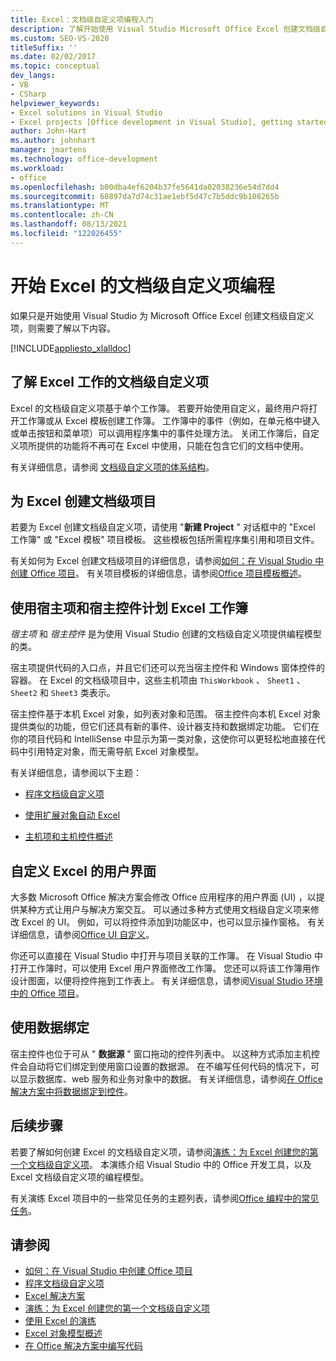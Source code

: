 ```yaml
---
title: Excel：文档级自定义项编程入门
description: 了解开始使用 Visual Studio Microsoft Office Excel 创建文档级自定义项时需要了解的知识。
ms.custom: SEO-VS-2020
titleSuffix: ''
ms.date: 02/02/2017
ms.topic: conceptual
dev_langs:
- VB
- CSharp
helpviewer_keywords:
- Excel solutions in Visual Studio
- Excel projects [Office development in Visual Studio], getting started
author: John-Hart
ms.author: johnhart
manager: jmartens
ms.technology: office-development
ms.workload:
- office
ms.openlocfilehash: b00dba4ef6204b37fe5641da02038236e54d7dd4
ms.sourcegitcommit: 68897da7d74c31ae1ebf5d47c7b5ddc9b108265b
ms.translationtype: MT
ms.contentlocale: zh-CN
ms.lasthandoff: 08/13/2021
ms.locfileid: "122026455"
---
```

# <a name="get-started-programming-document-level-customizations-for-excel"></a>开始 Excel 的文档级自定义项编程
  如果只是开始使用 Visual Studio 为 Microsoft Office Excel 创建文档级自定义项，则需要了解以下内容。

 [!INCLUDE[appliesto_xlalldoc](../vsto/includes/appliesto-xlalldoc-md.md)]

## <a name="understand-how-document-level-customizations-for-excel-work"></a>了解 Excel 工作的文档级自定义项
 Excel 的文档级自定义项基于单个工作簿。 若要开始使用自定义，最终用户将打开工作簿或从 Excel 模板创建工作簿。 工作簿中的事件（例如，在单元格中键入或单击按钮和菜单项）可以调用程序集中的事件处理方法。 关闭工作簿后，自定义项所提供的功能将不再可在 Excel 中使用，只能在包含它们的文档中使用。

 有关详细信息，请参阅 [文档级自定义项的体系结构](../vsto/architecture-of-document-level-customizations.md)。

## <a name="create-document-level-projects-for-excel"></a>为 Excel 创建文档级项目
 若要为 Excel 创建文档级自定义项，请使用 "**新建 Project** " 对话框中的 "Excel 工作簿" 或 "Excel 模板" 项目模板。 这些模板包括所需程序集引用和项目文件。

 有关如何为 Excel 创建文档级项目的详细信息，请参阅[如何：在 Visual Studio 中创建 Office 项目](../vsto/how-to-create-office-projects-in-visual-studio.md)。 有关项目模板的详细信息，请参阅[Office 项目模板概述](../vsto/office-project-templates-overview.md)。

## <a name="program-excel-workbooks-by-using-host-items-and-host-controls"></a>使用宿主项和宿主控件计划 Excel 工作簿
 *宿主项* 和 *宿主控件* 是为使用 Visual Studio 创建的文档级自定义项提供编程模型的类。

 宿主项提供代码的入口点，并且它们还可以充当宿主控件和 Windows 窗体控件的容器。 在 Excel 的文档级项目中，这些主机项由 `ThisWorkbook` 、 `Sheet1` 、 `Sheet2` 和 `Sheet3` 类表示。

 宿主控件基于本机 Excel 对象，如列表对象和范围。 宿主控件向本机 Excel 对象提供类似的功能，但它们还具有新的事件、设计器支持和数据绑定功能。 它们在你的项目代码和 IntelliSense 中显示为第一类对象，这使你可以更轻松地直接在代码中引用特定对象，而无需导航 Excel 对象模型。

 有关详细信息，请参阅以下主题：

- [程序文档级自定义项](../vsto/programming-document-level-customizations.md)

- [使用扩展对象自动 Excel](../vsto/automating-excel-by-using-extended-objects.md)

- [主机项和主机控件概述](../vsto/host-items-and-host-controls-overview.md)

## <a name="customize-the-user-interface-of-excel"></a>自定义 Excel 的用户界面
 大多数 Microsoft Office 解决方案会修改 Office 应用程序的用户界面 (UI) ，以提供某种方式让用户与解决方案交互。 可以通过多种方式使用文档级自定义项来修改 Excel 的 UI。 例如，可以将控件添加到功能区中，也可以显示操作窗格。 有关详细信息，请参阅[Office UI 自定义](../vsto/office-ui-customization.md)。

 你还可以直接在 Visual Studio 中打开与项目关联的工作簿。 在 Visual Studio 中打开工作簿时，可以使用 Excel 用户界面修改工作簿。 您还可以将该工作簿用作设计图面，以便将控件拖到工作表上。 有关详细信息，请参阅[Visual Studio 环境中的 Office 项目](../vsto/office-projects-in-the-visual-studio-environment.md)。

## <a name="use-data-binding"></a>使用数据绑定
 宿主控件也位于可从 " **数据源** " 窗口拖动的控件列表中。 以这种方式添加主机控件会自动将它们绑定到使用窗口设置的数据源。 在不编写任何代码的情况下，可以显示数据库、web 服务和业务对象中的数据。 有关详细信息，请参阅[在 Office 解决方案中将数据绑定到控件](../vsto/binding-data-to-controls-in-office-solutions.md)。

## <a name="next-steps"></a>后续步骤
 若要了解如何创建 Excel 的文档级自定义项，请参阅[演练：为 Excel 创建您的第一个文档级自定义项](../vsto/walkthrough-creating-your-first-document-level-customization-for-excel.md)。 本演练介绍 Visual Studio 中的 Office 开发工具，以及 Excel 文档级自定义项的编程模型。

 有关演练 Excel 项目中的一些常见任务的主题列表，请参阅[Office 编程中的常见任务](../vsto/common-tasks-in-office-programming.md)。

## <a name="see-also"></a>请参阅
- [如何：在 Visual Studio 中创建 Office 项目](../vsto/how-to-create-office-projects-in-visual-studio.md)
- [程序文档级自定义项](../vsto/programming-document-level-customizations.md)
- [Excel 解决方案](../vsto/excel-solutions.md)
- [演练：为 Excel 创建您的第一个文档级自定义项](../vsto/walkthrough-creating-your-first-document-level-customization-for-excel.md)
- [使用 Excel 的演练](../vsto/walkthroughs-using-excel.md)
- [Excel 对象模型概述](../vsto/excel-object-model-overview.md)
- [在 Office 解决方案中编写代码](../vsto/writing-code-in-office-solutions.md)
